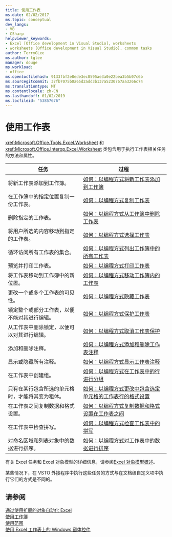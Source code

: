 ```yaml
---
title: 使用工作表
ms.date: 02/02/2017
ms.topic: conceptual
dev_langs:
- VB
- CSharp
helpviewer_keywords:
- Excel [Office development in Visual Studio], worksheets
- worksheets [Office development in Visual Studio], common tasks
author: TerryGLee
ms.author: tglee
manager: douge
ms.workload:
- office
ms.openlocfilehash: 9133fbf2e8ede3ec8595ae3a0e22bea3b5b07c6b
ms.sourcegitcommit: 37fb7075b0a65d2add3b137a5230767aa3266c74
ms.translationtype: MT
ms.contentlocale: zh-CN
ms.lasthandoff: 01/02/2019
ms.locfileid: "53857676"
---
```

# <a name="work-with-worksheets"></a>使用工作表
  <xref:Microsoft.Office.Tools.Excel.Worksheet> 和 <xref:Microsoft.Office.Interop.Excel.Worksheet> 类包含用于执行工作表相关任务的方法和属性。  
  
|任务|过程|  
|----------|---------------|  
|将新工作表添加到工作簿。|[如何：以编程方式将新工作表添加到工作簿](../vsto/how-to-programmatically-add-new-worksheets-to-workbooks.md)|  
|在工作簿中的指定位置复制一份工作表。|[如何：以编程方式复制工作表](../vsto/how-to-programmatically-copy-worksheets.md)|  
|删除指定的工作表。|[如何：以编程方式从工作簿中删除工作表](../vsto/how-to-programmatically-delete-worksheets-from-workbooks.md)|  
|将用户所选的内容移动到指定的工作表。|[如何：以编程方式选择工作表](../vsto/how-to-programmatically-select-worksheets.md)|  
|循环访问所有工作表的集合。|[如何：以编程方式列出工作簿中的所有工作表](../vsto/how-to-programmatically-list-all-worksheets-in-a-workbook.md)|  
|预览并打印工作表。|[如何：以编程方式打印工作表](../vsto/how-to-programmatically-print-worksheets.md)|  
|将工作表移动到工作簿中的新位置。|[如何：以编程方式移动工作簿内的工作表](../vsto/how-to-programmatically-move-worksheets-within-workbooks.md)|  
|更改一个或多个工作表的可见性。|[如何：以编程方式隐藏工作表](../vsto/how-to-programmatically-hide-worksheets.md)|  
|锁定整个或部分工作表，以便不能对其进行编辑。|[如何：以编程方式保护工作表](../vsto/how-to-programmatically-protect-worksheets.md)|  
|从工作表中删除锁定，以便可以对其进行编辑。|[如何：以编程方式取消工作表保护](../vsto/how-to-programmatically-remove-protection-from-worksheets.md)|  
|添加和删除注释。|[如何：以编程方式添加和删除工作表注释](../vsto/how-to-programmatically-add-and-delete-worksheet-comments.md)|  
|显示或隐藏所有注释。|[如何：以编程方式显示工作表注释](../vsto/how-to-programmatically-display-worksheet-comments.md)|  
|在工作表中创建组。|[如何：以编程方式在工作表中的行进行分组](../vsto/how-to-programmatically-group-rows-in-a-worksheet.md)|  
|只有在某行包含所选的单元格时，才能将其变为粗体。|[如何：以编程方式更改中包含选定单元格的工作表行的格式设置](../vsto/how-to-programmatically-change-formatting-in-worksheet-rows-containing-selected-cells.md)|  
|在工作表之间复制数据和格式设置。|[如何：以编程方式复制数据和格式设置在工作表之间](../vsto/how-to-programmatically-copy-data-and-formatting-across-worksheets.md)|  
|在工作表中检查拼写。|[如何：以编程方式检查工作表中的拼写](../vsto/how-to-programmatically-check-spelling-in-worksheets.md)|  
|对命名区域和列表对象中的数据进行排序。|[如何：以编程方式对工作表中的数据进行排序](../vsto/how-to-programmatically-sort-data-in-worksheets.md)|  
  
 有关 Excel 任务和 Excel 对象模型的详细信息，请参阅[Excel 对象模型概述](../vsto/excel-object-model-overview.md)。  
  
 某些情况下，在 VSTO 外接程序中执行这些任务的方式与在文档级自定义项中执行它们的方式是不同的。  
  
## <a name="see-also"></a>请参阅  
 [通过使用扩展的对象自动化 Excel](../vsto/automating-excel-by-using-extended-objects.md)   
 [使用工作簿](../vsto/working-with-workbooks.md)   
 [使用范围](../vsto/working-with-ranges.md)   
 [使用 Excel 工作表上的 Windows 窗体控件](../vsto/using-windows-forms-controls-on-excel-worksheets.md)  
